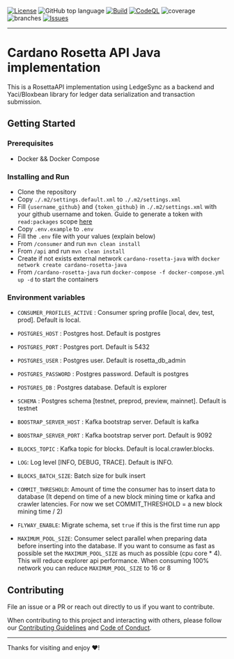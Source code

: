 [![License](https://img.shields.io/github/license/cardano-foundation/cf-metadata-server)](https://github.com/cardano-foundation/cardano-rosetta-java/blob/main/LICENSE)
![GitHub top language](https://img.shields.io/github/languages/top/cardano-foundation/cardano-rosetta-java)
[![Build](https://github.com/cardano-foundation/cardano-rosetta-java/actions/workflows/main.yaml/badge.svg)](https://github.com/cardano-foundation/cardano-rosetta-java/actions/workflows/main.yaml)
[![CodeQL](https://github.com/cardano-foundation/cardano-rosetta-java/actions/workflows/codeql.yaml/badge.svg)](https://github.com/cardano-foundation/cardano-rosetta-java/actions/workflows/codeql.yaml)
![coverage](https://github.com/cardano-foundation/cardano-rosetta-java/blob/badges/jacoco.svg)
![branches](https://github.com/cardano-foundation/cardano-rosetta-java/blob/badges/branches.svg)
[![Issues](https://img.shields.io/github/issues/cardano-foundation/cardano-rosetta-java)](https://github.com/cardano-foundation/cardano-rosetta-java/issues)

---

# Cardano Rosetta API Java implementation
This is a RosettaAPI implementation using LedgeSync as a backend and Yaci/Bloxbean library for ledger data serialization and transaction submission.

## Getting Started

### Prerequisites

- Docker && Docker Compose

### Installing and Run

- Clone the repository
- Copy `./.m2/settings.default.xml` to `./.m2/settings.xml`
- Fill `{username_github}` and `{token_github}` in `./.m2/settings.xml` with your github username and token. Guide to generate a token with `read:packages` scope [here](https://docs.github.com/en/authentication/keeping-your-account-and-data-secure/creating-a-personal-access-token#creating-a-personal-access-token-classic)
- Copy `.env.example`  to `.env`
- Fill the `.env` file with your values (explain below)
- From `/consumer` and run `mvn clean install`
- From `/api` and run `mvn clean install`
- Create if not exists external network `cardano-rosetta-java` with `docker network create cardano-rosetta-java`
- From `/cardano-rosetta-java` run `docker-compose -f docker-compose.yml up -d` to start the containers


### Environment variables

- `CONSUMER_PROFILES_ACTIVE` : Consumer spring profile [local, dev, test, prod]. Default is local.
- `POSTGRES_HOST` : Postgres host. Default is postgres
- `POSTGRES_PORT` : Postgres port. Default is 5432
- `POSTGRES_USER` : Postgres user. Default is rosetta_db_admin
- `POSTGRES_PASSWORD` : Postgres password. Default is postgres
- `POSTGRES_DB` : Postgres database. Default is explorer
- `SCHEMA` : Postgres schema [testnet, preprod, preview, mainnet]. Default is testnet

- `BOOSTRAP_SERVER_HOST` : Kafka bootstrap server. Default is kafka
- `BOOSTRAP_SERVER_PORT` : Kafka bootstrap server port. Default is 9092

- `BLOCKS_TOPIC` : Kafka topic for blocks. Default is local.crawler.blocks.
- `LOG`: Log level [INFO, DEBUG, TRACE]. Default is INFO.
- `BLOCKS_BATCH_SIZE`: Batch size for bulk insert
- `COMMIT_THRESHOLD`: Amount of time the consumer has to insert data to database (It depend on time of a new block mining time or kafka and crawler latencies. For now we set COMMIT_THRESHOLD = a new block mining time / 2)
- `FLYWAY_ENABLE`: Migrate schema, set `true` if this is the first time run app
- `MAXIMUM_POOL_SIZE`: Consumer select parallel when preparing data before inserting into the database. If you want to consume as fast as possible set the `MAXIMUM_POOL_SIZE` as much as possible (cpu core * 4). This will reduce explorer api performance. When consuming 100% network you can reduce `MAXIMUM_POOL_SIZE` to 16 or 8


## Contributing

File an issue or a PR or reach out directly to us if you want to contribute.

When contributing to this project and interacting with others, please follow our [Contributing Guidelines](./CONTRIBUTING.md) and [Code of Conduct](./CODE-OF-CONDUCT.md).

---

Thanks for visiting and enjoy :heart:!
